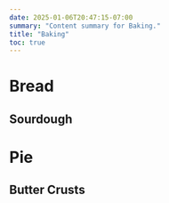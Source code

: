 ```yaml
---
date: 2025-01-06T20:47:15-07:00
summary: "Content summary for Baking."
title: "Baking"
toc: true
---
```


# Bread

## Sourdough

# Pie

## Butter Crusts
